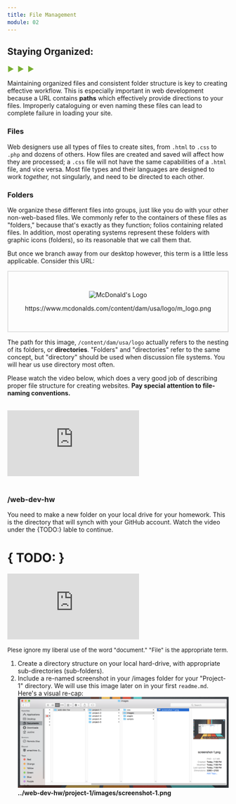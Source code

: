 ```yaml
---
title: File Management
module: 02
---
```


## Staying Organized:
<span style="color: #79AF33; font-size: medium; font-weight: bold">▶ &nbsp;▶  &nbsp;▶</span>

Maintaining organized files and consistent folder structure is key to creating effective workflow. This is especially important in web development because a URL contains **paths** which effectively provide directions to your files. Improperly cataloguing or even naming these files can lead to complete failure in loading your site.

### Files
Web designers use all types of files to create sites, from `.html` to `.css` to `.php` and dozens of others. How files are created and saved will affect how they are processed; a `.css` file will not have the same capabilities of a `.html` file, and vice versa. Most file types and their languages are designed to work _together,_ not singularly, and need to be directed to each other.

### Folders
We organize these different files into groups, just like you do with your other non-web-based files. We commonly refer to the containers of these files as "folders," because that's exactly as they function; folios containing related files. In addition, most operating systems represent these folders with graphic icons (folders), so its reasonable that we call them that.

But once we branch away from our desktop however, this term is a little less applicable. Consider this URL:

<div style="border: 2px solid #e1e1e1; padding: 30px;">
<p align="center"><img src="https://www.mcdonalds.com/content/dam/usa/logo/m_logo.png" alt="McDonald's Logo" style="border: none;"/></p>
<p align="center">https://www.mcdonalds.com/content/dam/usa/logo/m_logo.png</p>
</div>

The path for this image, `/content/dam/usa/logo` actually refers to the nesting of its folders, or **directories**. "Folders" and "directories" refer to the same concept, but "directory" should be used when discussion file systems. You will hear us use directory most often.

Please watch the video below, which does a very good job of describing proper file structure for creating websites. **Pay special attention to file-naming conventions.**

<br />
<div class="embed-responsive embed-responsive-16by9"><iframe class="embed-responsive-item" src="https://www.youtube.com/embed/RniGO9Ek6yY" frameborder="0" allowfullscreen></iframe></div>
<br />

### /web-dev-hw
You need to make a new folder on your local drive for your homework. This is the directory that will synch with your GitHub account. Watch the video under the {TODO:} lable to continue.



# { TODO: }
<div class="embed-responsive embed-responsive-16by9"><iframe class="embed-responsive-item" src="https://player.vimeo.com/video/232282708?color=1CCDCA&title=0&byline=0&portrait=0" frameborder="0" allowfullscreen></iframe></div>
<p style="font-size:small">Plese ignore my liberal use of the word "document." "File" is the appropriate term.</p>

1. Create a directory structure on your local hard-drive, with appropriate sub-directories (sub-folders).
2. Include a re-named screenshot in your /images folder for your "Project-1" directory. We will use this image later on in your first `readme.md`. Here's a visual re-cap:
![Screenshot of Directory Structure](../imgs/directories.png)
**../web-dev-hw/project-1/images/screenshot-1.png**
